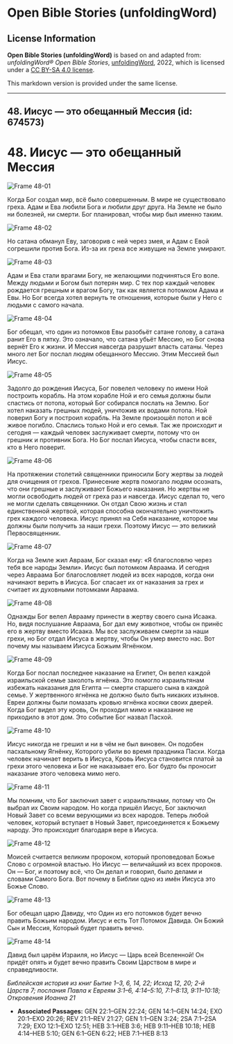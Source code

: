 # Open Bible Stories (unfoldingWord)

## License Information

**Open Bible Stories (unfoldingWord)** is based on and adapted from: _unfoldingWord® Open Bible Stories_, [unfoldingWord](https://unfoldingword.org/utw), 2022, which is licensed under a [CC BY-SA 4.0 license](https://creativecommons.org/licenses/by-sa/4.0/legalcode.en).

This markdown version is provided under the same license.



--------------------------------

## 48. Иисус — это обещанный Мессия (id: 674573)

48\. Иисус — это обещанный Мессия
=================================

![Frame 48-01](https://cdn.door43.org/obs/jpg/360px/obs-en-48-01.jpg)

Когда Бог создал мир, всё было совершенным. В мире не существовало греха. Адам и Ева любили Бога и любили друг друга. На Земле не было ни болезней, ни смерти. Бог планировал, чтобы мир был именно таким.

![Frame 48-02](https://cdn.door43.org/obs/jpg/360px/obs-en-48-02.jpg)

Но сатана обманул Еву, заговорив с ней через змея, и Адам с Евой согрешили против Бога. Из\-за их греха все живущие на Земле умирают.

![Frame 48-03](https://cdn.door43.org/obs/jpg/360px/obs-en-48-03.jpg)

Адам и Ева стали врагами Богу, не желающими подчиняться Его воле. Между людьми и Богом был потерян мир. С тех пор каждый человек рождается грешным и врагом Богу, так как является потомком Адама и Евы. Но Бог всегда хотел вернуть те отношения, которые были у Него с людьми с самого начала.

![Frame 48-04](https://cdn.door43.org/obs/jpg/360px/obs-en-48-04.jpg)

Бог обещал, что один из потомков Евы разобьёт сатане голову, а сатана ранит Его в пятку. Это означало, что сатана убьёт Мессию, но Бог снова вернёт Его к жизни. И Мессия навсегда разрушит власть сатаны. Через много лет Бог послал людям обещанного Мессию. Этим Мессией был Иисус.

![Frame 48-05](https://cdn.door43.org/obs/jpg/360px/obs-en-48-05.jpg)

Задолго до рождения Иисуса, Бог повелел человеку по имени Ной построить корабль. На этом корабле Ной и его семья должны были спастись от потопа, который Бог собирался послать на Землю. Бог хотел наказать грешных людей, уничтожив их водами потопа. Ной поверил Богу и построил корабль. На Земле произошёл потоп и всё живое погибло. Спаслись только Ной и его семья. Так же происходит и сегодня — каждый человек заслуживает смерти, потому что он грешник и противник Бога. Но Бог послал Иисуса, чтобы спасти всех, кто в Него поверит.

![Frame 48-06](https://cdn.door43.org/obs/jpg/360px/obs-en-48-06.jpg)

На протяжении столетий священники приносили Богу жертвы за людей для очищения от грехов. Принесение жертв помогало людям осознать, что они грешные и заслуживают Божьего наказания. Но жертвы не могли освободить людей от греха раз и навсегда. Иисус сделал то, чего не могли сделать священники. Он отдал Свою жизнь и стал единственной жертвой, которая способна окончательно уничтожить грех каждого человека. Иисус принял на Себя наказание, которое мы должны были получить за наши грехи. Поэтому Иисус — это великий Первосвященник.

![Frame 48-07](https://cdn.door43.org/obs/jpg/360px/obs-en-48-07.jpg)

Когда на Земле жил Авраам, Бог сказал ему: «Я благословлю через тебя все народы Земли». Иисус был потомком Авраама. И сегодня через Авраама Бог благословляет людей из всех народов, когда они начинают верить в Иисуса. Бог спасает их от наказания за грех и считает их духовными потомками Авраама.

![Frame 48-08](https://cdn.door43.org/obs/jpg/360px/obs-en-48-08.jpg)

Однажды Бог велел Аврааму принести в жертву своего сына Исаака. Но, видя послушание Авраама, Бог дал ему животное, чтобы он принёс его в жертву вместо Исаака. Мы все заслуживаем смерти за наши грехи, но Бог отдал Иисуса в жертву, чтобы Он умер вместо нас. Вот почему мы называем Иисуса Божьим Ягнёнком.

![Frame 48-09](https://cdn.door43.org/obs/jpg/360px/obs-en-48-09.jpg)

Когда Бог послал последнее наказание на Египет, Он велел каждой израильской семье заколоть ягнёнка. Это помогло израильтянам избежать наказания для Египта — смерти старшего сына в каждой семье. У жертвенного ягнёнка не должно было быть никаких изъянов. Евреи должны были помазать кровью ягнёнка косяки своих дверей. Когда Бог видел эту кровь, Он проходил мимо и наказание не приходило в этот дом. Это событие Бог назвал Пасхой.

![Frame 48-10](https://cdn.door43.org/obs/jpg/360px/obs-en-48-10.jpg)

Иисус никогда не грешил и ни в чём не был виновен. Он подобен пасхальному Ягнёнку, Которого убили во время праздника Пасхи. Когда человек начинает верить в Иисуса, Кровь Иисуса становится платой за грехи этого человека и Бог не наказывает его. Бог будто бы проносит наказание этого человека мимо него.

![Frame 48-11](https://cdn.door43.org/obs/jpg/360px/obs-en-48-11.jpg)

Мы помним, что Бог заключил завет с израильтянами, потому что Он выбрал их Своим народом. Но когда пришёл Иисус, Бог заключил Новый Завет со всеми верующими из всех народов. Теперь любой человек, который вступает в Новый Завет, присоединяется к Божьему народу. Это происходит благодаря вере в Иисуса.

![Frame 48-12](https://cdn.door43.org/obs/jpg/360px/obs-en-48-12.jpg)

Моисей считается великим пророком, который проповедовал Божье Слово с огромной властью. Но Иисус — величайший из всех пророков. Он — Бог, и поэтому всё, что Он делал и говорил, было делами и словами Самого Бога. Вот почему в Библии одно из имён Иисуса это Божье Слово.

![Frame 48-13](https://cdn.door43.org/obs/jpg/360px/obs-en-48-13.jpg)

Бог обещал царю Давиду, что Один из его потомков будет вечно править Божьим народом. Иисус и есть Тот Потомок Давида. Он Божий Сын и Мессия, Который будет править вечно.

![Frame 48-14](https://cdn.door43.org/obs/jpg/360px/obs-en-48-14.jpg)

Давид был царём Израиля, но Иисус — Царь всей Вселенной! Он придёт опять и будет вечно править Своим Царством в мире и справедливости.

*Библейская история из книг Бытие 1–3, 6, 14, 22; Исход 12, 20; 2\-й Царств 7; послания Павла к Евреям 3:1–6, 4:14–5:10, 7:1–8:13, 9:11–10:18; Откровения Иоанна 21*

* **Associated Passages:** GEN 22:1–GEN 22:24; GEN 14:1–GEN 14:24; EXO 20:1–EXO 20:26; REV 21:1–REV 21:27; GEN 1:1–GEN 3:24; 2SA 7:1–2SA 7:29; EXO 12:1–EXO 12:51; HEB 3:1–HEB 3:6; HEB 9:11–HEB 10:18; HEB 4:14–HEB 5:10; GEN 6:1–GEN 6:22; HEB 7:1–HEB 8:13


